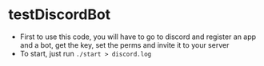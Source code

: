 # testDiscordBot

- First to use this code, you will have to go to discord and register an app and a bot, get the key, set the perms and invite it to your server
- To start, just run `./start > discord.log`
